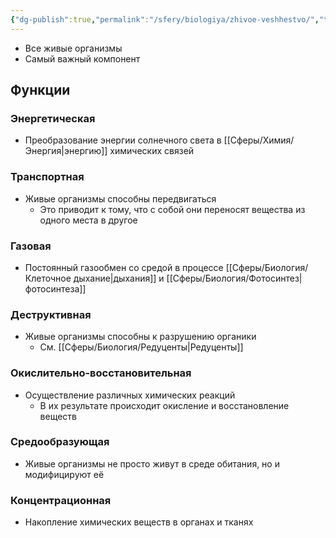 ```yaml
---
{"dg-publish":true,"permalink":"/sfery/biologiya/zhivoe-veshhestvo/","tags":["Экология"]}
---
```


- Все живые организмы 
- Самый важный компонент
## Функции 
### Энергетическая 
- Преобразование энергии солнечного света в [[Сферы/Химия/Энергия\|энергию]] химических связей
### Транспортная 
- Живые организмы способны передвигаться 
	- Это приводит к тому, что с собой они переносят вещества из одного места в другое 
### Газовая 
- Постоянный газообмен со средой в процессе [[Сферы/Биология/Клеточное дыхание\|дыхания]] и [[Сферы/Биология/Фотосинтез\|фотосинтеза]] 
### Деструктивная 
- Живые организмы способны к разрушению органики 
	- См. [[Сферы/Биология/Редуценты\|Редуценты]] 
### Окислительно-восстановительная 
- Осуществление различных химических реакций
	- В их результате происходит окисление и восстановление веществ 
### Средообразующая
- Живые организмы не просто живут в среде обитания, но и модифицируют её 
### Концентрационная 
- Накопление химических веществ в органах и тканях 